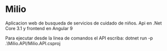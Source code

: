 # Milio
Aplicacion web de busqueda de servicios de cuidado de niños. Api en .Net Core 3.1 y frontend en Angular 9

Para ejecutar desde la linea de comandos el API escriba:
      dotnet run -p .\Milio.API/Milio.API.csproj
